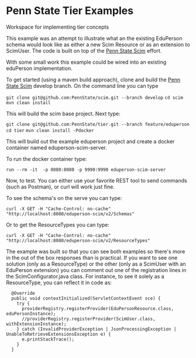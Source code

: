 # Penn State Tier Examples
Workspace for implementing tier concepts

This example was an attempt to illustrate what an the existing EduPerson schema would look like as either a new Scim Resource 
or as an extension to ScimUser.  The code is built on top of the [Penn State Scim](https://github.com/PennState/scim) effort.

With some small work this example could be wired into an existing eduPerson implementation.

To get started (using a maven build approach), clone and build the [Penn State Scim](https://github.com/PennState/scim) develop branch.  On the command line 
you can type 

`git clone git@github.com:PennState/scim.git --branch develop`
`cd scim`
`mvn clean install`

This will build the scim base project.  Next type:

`git clone git@github.com:PennState/tier.git --branch feature/eduperson`
`cd tier`
`mvn clean install -Pdocker`

This will build out the example eduperson project and create a docker container named eduperson-scim-server.

To run the docker container type:

`run --rm -it  -p 8080:8080 -p 9990:9990 eduperson-scim-server`

Now, to test.  You can either use your favorite REST tool to send commands (such as Postman), or curl will work just fine.

To see the schema's on the serve you can type:

`curl -X GET -H "Cache-Control: no-cache" "http://localhost:8080/eduperson-scim/v2/Schemas"`

Or to get the ResourceTypes you can type:

`curl -X GET -H "Cache-Control: no-cache" "http://localhost:8080/eduperson-scim/v2/ResourceTypes"`

The example was built so that you can see both examples so there's more in the out of the box responses than is practical.  If you want to see one solution
(only as a ResourceType) or the other (only as a ScimUser with an EduPerson extension) you can comment out one of the registration
lines in the ScimConfigurator.java class.  For instance, to see it solely as a ResourceType, you can reflect it in code as:

 
``` 
  @Override
  public void contextInitialized(ServletContextEvent sce) {
    try {
      providerRegistry.registerProvider(EduPersonResource.class, eduPersonInstance);
      //providerRegistry.registerProvider(ScimUser.class, withExtensionInstance);
    } catch (InvalidProviderException | JsonProcessingException | UnableToRetrieveExtensionsException e) {
      e.printStackTrace();
    }
  } 
  ```
